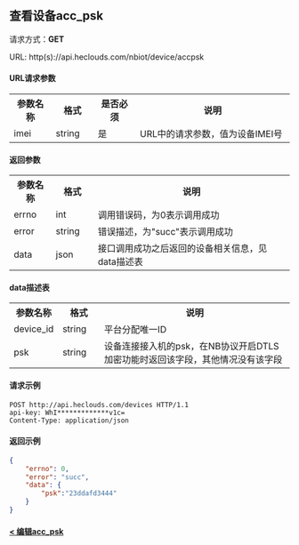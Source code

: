 ﻿查看设备acc_psk
---

请求方式：**GET**

URL: http(s)://api.heclouds.com/nbiot/device/accpsk

#### URL请求参数

<table>
<tr><th width="15%">参数名称</th><th width="15%">格式</th><th width="15%">是否必须</th><th>说明</th></tr>
<tr><td>imei</td><td>string</td><td>是</td><td>URL中的请求参数，值为设备IMEI号</td></tr>
</table> 

#### 返回参数

<table>
<tr><th width="15%">参数名称</th><th width="15%">格式</th><th width="70%">说明</th></tr>
<tr><td>errno</td><td>int</td><td>调用错误码，为0表示调用成功</td></tr>
<tr><td>error</td><td> string</td><td>错误描述，为"succ"表示调用成功</td></tr>
<tr><td>data</td><td>json</td><td>接口调用成功之后返回的设备相关信息，见data描述表</td></tr>
</table>

#### data描述表

<table>
<tr><th width="15%">参数名称</th><th width="15%">格式</th><th width="70%">说明</th></tr>
<tr><td>device_id</td><td>string</td><td>平台分配唯一ID</td></tr>
<tr><td>psk</td><td>string</td><td>设备连接接入机的psk，在NB协议开启DTLS加密功能时返回该字段，其他情况没有该字段</td></tr>
</table>

#### 请求示例

```text
POST http://api.heclouds.com/devices HTTP/1.1
api-key: WhI*************v1c=
Content-Type: application/json
```

#### 返回示例

```json
{
	"errno": 0,
	"error": "succ",
	"data": {
		"psk":"23ddafd3444"
	}
}
```

#### [< 编辑acc_psk](/book/application-develop/list/26edit-acc_psk.md)
